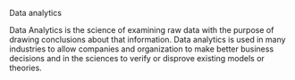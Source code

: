 Data analytics

Data Analytics is the science of examining raw data with the purpose of drawing conclusions about that information. Data analytics is used in many industries to allow companies and organization to make better business decisions and in the sciences to verify or disprove existing models or theories. 